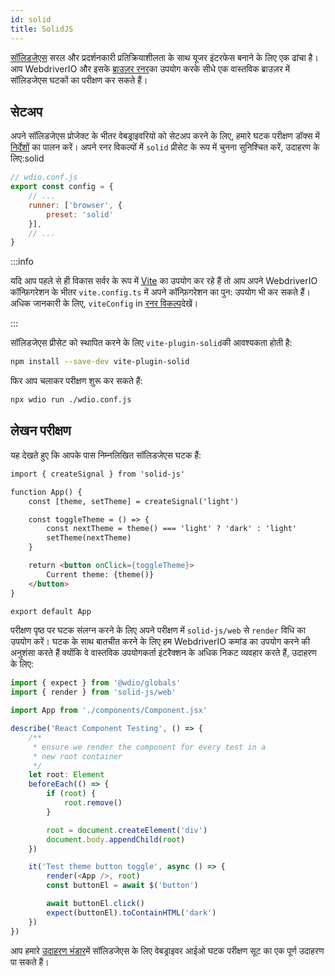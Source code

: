 ```yaml
---
id: solid
title: SolidJS
---
```


[सॉलिडजेएस](https://www.solidjs.com/) सरल और प्रदर्शनकारी प्रतिक्रियाशीलता के साथ यूजर इंटरफेस बनाने के लिए एक ढांचा है। आप WebdriverIO और इसके [ब्राउज़र रनर](/docs/runner#browser-runner)का उपयोग करके सीधे एक वास्तविक ब्राउज़र में सॉलिडजेएस घटकों का परीक्षण कर सकते हैं।

## सेटअप

अपने सॉलिडजेएस प्रोजेक्ट के भीतर वेबड्राइवरियो को सेटअप करने के लिए, हमारे घटक परीक्षण डॉक्स में [निर्देशों](/docs/component-testing#set-up) का पालन करें। अपने रनर विकल्पों में `solid` प्रीसेट के रूप में चुनना सुनिश्चित करें, उदाहरण के लिए:solid

```js
// wdio.conf.js
export const config = {
    // ...
    runner: ['browser', {
        preset: 'solid'
    }],
    // ...
}
```

:::info

यदि आप पहले से ही विकास सर्वर के रूप में [Vite](https://vitejs.dev/) का उपयोग कर रहे हैं तो आप अपने WebdriverIO कॉन्फ़िगरेशन के भीतर `vite.config.ts` में अपने कॉन्फ़िगरेशन का पुन: उपयोग भी कर सकते हैं। अधिक जानकारी के लिए, `viteConfig` in [रनर विकल्प](/docs/runner#runner-options)देखें।

:::

सॉलिडजेएस प्रीसेट को स्थापित करने के लिए `vite-plugin-solid`की आवश्यकता होती है:

```sh npm2yarn
npm install --save-dev vite-plugin-solid
```

फिर आप चलाकर परीक्षण शुरू कर सकते हैं:

```sh
npx wdio run ./wdio.conf.js
```

## लेखन परीक्षण

यह देखते हुए कि आपके पास निम्नलिखित सॉलिडजेएस घटक हैं:

```html title="./components/Component.tsx"
import { createSignal } from 'solid-js'

function App() {
    const [theme, setTheme] = createSignal('light')

    const toggleTheme = () => {
        const nextTheme = theme() === 'light' ? 'dark' : 'light'
        setTheme(nextTheme)
    }

    return <button onClick={toggleTheme}>
        Current theme: {theme()}
    </button>
}

export default App
```

परीक्षण पृष्ठ पर घटक संलग्न करने के लिए अपने परीक्षण में `solid-js/web` से `render` विधि का उपयोग करें। घटक के साथ बातचीत करने के लिए हम WebdriverIO कमांड का उपयोग करने की अनुशंसा करते हैं क्योंकि वे वास्तविक उपयोगकर्ता इंटरैक्शन के अधिक निकट व्यवहार करते हैं, उदाहरण के लिए:

```ts title="app.test.tsx"
import { expect } from '@wdio/globals'
import { render } from 'solid-js/web'

import App from './components/Component.jsx'

describe('React Component Testing', () => {
    /**
     * ensure we render the component for every test in a
     * new root container
     */
    let root: Element
    beforeEach(() => {
        if (root) {
            root.remove()
        }

        root = document.createElement('div')
        document.body.appendChild(root)
    })

    it('Test theme button toggle', async () => {
        render(<App />, root)
        const buttonEl = await $('button')

        await buttonEl.click()
        expect(buttonEl).toContainHTML('dark')
    })
})
```

आप हमारे [उदाहरण भंडार](https://github.com/webdriverio/component-testing-examples/tree/main/solidjs-typescript-vite)में सॉलिडजेएस के लिए वेबड्राइवर आईओ घटक परीक्षण सूट का एक पूर्ण उदाहरण पा सकते हैं।

